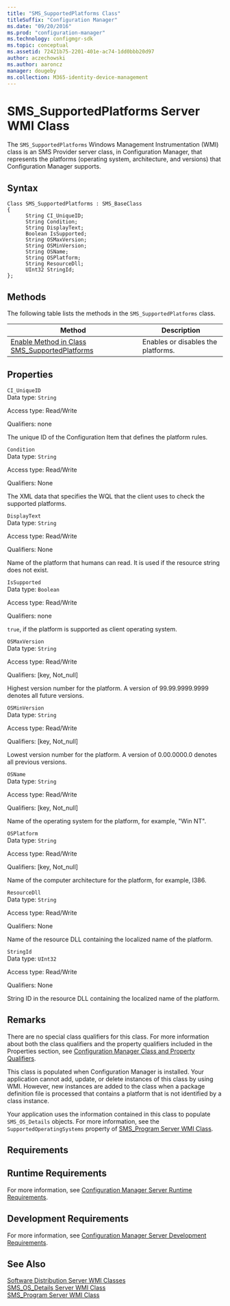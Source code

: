 ```yaml
---
title: "SMS_SupportedPlatforms Class"
titleSuffix: "Configuration Manager"
ms.date: "09/20/2016"
ms.prod: "configuration-manager"
ms.technology: configmgr-sdk
ms.topic: conceptual
ms.assetid: 72421b75-2201-401e-ac74-1dd0bbb20d97
author: aczechowski
ms.author: aaroncz
manager: dougeby
ms.collection: M365-identity-device-management
---
```

# SMS_SupportedPlatforms Server WMI Class
The `SMS_SupportedPlatforms` Windows Management Instrumentation (WMI) class is an SMS Provider server class, in Configuration Manager, that represents the platforms (operating system, architecture, and versions) that Configuration Manager supports.  

## Syntax  

```  
Class SMS_SupportedPlatforms : SMS_BaseClass  
{  
      String CI_UniqueID;  
      String Condition;  
      String DisplayText;  
      Boolean IsSupported;  
      String OSMaxVersion;  
      String OSMinVersion;  
      String OSName;  
      String OSPlatform;  
      String ResourceDll;  
      UInt32 StringId;  
};  
```  

## Methods  
 The following table lists the methods in the `SMS_SupportedPlatforms` class.  

|Method|Description|  
|------------|-----------------|  
|[Enable Method in Class SMS_SupportedPlatforms](../../../../../develop/reference/core/servers/configure/enable-method-in-class-sms_supportedplatforms.md)|Enables or disables the platforms.|  

## Properties  
 `CI_UniqueID`  
 Data type: `String`  

 Access type: Read/Write  

 Qualifiers: none  

 The unique ID of the Configuration Item that defines the platform rules.  

 `Condition`  
 Data type: `String`  

 Access type: Read/Write  

 Qualifiers: None  

 The XML data that specifies the WQL that the client uses to check the supported platforms.  

 `DisplayText`  
 Data type: `String`  

 Access type: Read/Write  

 Qualifiers: None  

 Name of the platform that humans can read. It is used if the resource string does not exist.  

 `IsSupported`  
 Data type: `Boolean`  

 Access type: Read/Write  

 Qualifiers: none  

 `true`, if the platform is supported as client operating system.  

 `OSMaxVersion`  
 Data type: `String`  

 Access type: Read/Write  

 Qualifiers: [key, Not_null]  

 Highest version number for the platform. A version of 99.99.9999.9999 denotes all future versions.  

 `OSMinVersion`  
 Data type: `String`  

 Access type: Read/Write  

 Qualifiers: [key, Not_null]  

 Lowest version number for the platform. A version of 0.00.0000.0 denotes all previous versions.  

 `OSName`  
 Data type: `String`  

 Access type: Read/Write  

 Qualifiers: [key, Not_null]  

 Name of the operating system for the platform, for example, "Win NT".  

 `OSPlatform`  
 Data type: `String`  

 Access type: Read/Write  

 Qualifiers: [key, Not_null]  

 Name of the computer architecture for the platform, for example, I386.  

 `ResourceDll`  
 Data type: `String`  

 Access type: Read/Write  

 Qualifiers: None  

 Name of the resource DLL containing the localized name of the platform.  

 `StringId`  
 Data type: `UInt32`  

 Access type: Read/Write  

 Qualifiers: None  

 String ID in the resource DLL containing the localized name of the platform.  

## Remarks  
 There are no special class qualifiers for this class. For more information about both the class qualifiers and the property qualifiers included in the Properties section, see [Configuration Manager Class and Property Qualifiers](../../../../../develop/reference/misc/class-and-property-qualifiers.md).  

 This class is populated when Configuration Manager is installed. Your application cannot add, update, or delete instances of this class by using WMI. However, new instances are added to the class when a package definition file is processed that contains a platform that is not identified by a class instance.  

 Your application uses the information contained in this class to populate `SMS_OS_Details` objects. For more information, see the `SupportedOperatingSystems` property of [SMS_Program Server WMI Class](../../../../../develop/reference/core/servers/configure/sms_program-server-wmi-class.md).  

## Requirements  

## Runtime Requirements  
 For more information, see [Configuration Manager Server Runtime Requirements](../../../../../develop/core/reqs/server-runtime-requirements.md).  

## Development Requirements  
 For more information, see [Configuration Manager Server Development Requirements](../../../../../develop/core/reqs/server-development-requirements.md).  

## See Also  
 [Software Distribution Server WMI Classes](../../../../../develop/reference/core/servers/configure/software-distribution-server-wmi-classes.md)   
 [SMS_OS_Details Server WMI Class](../../../../../develop/reference/core/servers/configure/sms_os_details-server-wmi-class.md)   
 [SMS_Program Server WMI Class](../../../../../develop/reference/core/servers/configure/sms_program-server-wmi-class.md)

